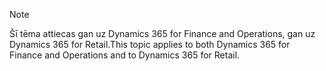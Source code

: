 > [!NOTE]
> <span data-ttu-id="7e5a0-101">Šī tēma attiecas gan uz Dynamics 365 for Finance and Operations, gan uz Dynamics 365 for Retail.</span><span class="sxs-lookup"><span data-stu-id="7e5a0-101">This topic applies to both Dynamics 365 for Finance and Operations and to Dynamics 365 for Retail.</span></span> 